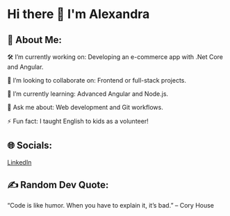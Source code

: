 # Hi there 👋 I'm Alexandra

## 💫 About Me:
 
🛠 I’m currently working on: Developing an e-commerce app with .Net Core and Angular.

🤝 I’m looking to collaborate on: Frontend or full-stack projects.

🌱 I’m currently learning: Advanced Angular and Node.js.

💬 Ask me about: Web development and Git workflows.

⚡ Fun fact: I taught English to kids as a volunteer!


## 🌐 Socials:
[LinkedIn](https://www.linkedin.com/in/tirla-alexandra/)

## ✍️ Random Dev Quote:
“Code is like humor. When you have to explain it, it’s bad.” – Cory House
